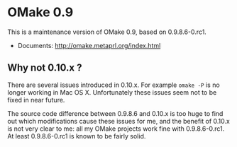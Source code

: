 # OMake 0.9

This is a maintenance version of OMake 0.9, based on 0.9.8.6-0.rc1.

* Documents: http://omake.metaprl.org/index.html

## Why not 0.10.x ?

There are several issues introduced in 0.10.x. 
For example `omake -P` is no longer working in Mac OS X.
Unfortunately these issues seem not to be fixed in near future.

The source code difference between 0.9.8.6 and 0.10.x is too huge 
to find out which modifications cause these issues for me,
and the benefit of 0.10.x is not very clear to me:
all my OMake projects work fine with 0.9.8.6-0.rc1.
At least 0.9.8.6-0.rc1 is known to be fairly solid.
